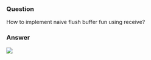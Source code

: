### Question
How to implement naive flush buffer fun using receive?


### Answer
![](img735426423782847287.jpg)


